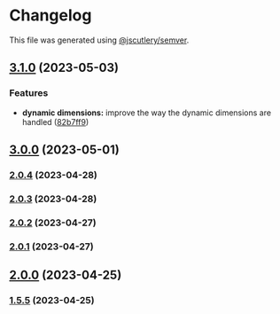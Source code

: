 # Changelog

This file was generated using [@jscutlery/semver](https://github.com/jscutlery/semver).

## [3.1.0](https://github.com/joaorr3/react-slip-and-slide/compare/v3.0.0...v3.1.0) (2023-05-03)


### Features

* **dynamic dimensions:** improve the way the dynamic dimensions are handled ([82b7ff9](https://github.com/joaorr3/react-slip-and-slide/commit/82b7ff925cd1619bc0162552e4a1ad377625b421))

## [3.0.0](https://github.com/joaorr3/react-slip-and-slide/compare/v2.0.4...v3.0.0) (2023-05-01)

### [2.0.4](https://github.com/joaorr3/react-slip-and-slide/compare/v2.0.3...v2.0.4) (2023-04-28)

### [2.0.3](https://github.com/joaorr3/react-slip-and-slide/compare/v2.0.2...v2.0.3) (2023-04-28)

### [2.0.2](https://github.com/joaorr3/react-slip-and-slide/compare/v2.0.1...v2.0.2) (2023-04-27)

### [2.0.1](https://github.com/joaorr3/react-slip-and-slide/compare/v2.0.0...v2.0.1) (2023-04-27)

## [2.0.0](https://github.com/joaorr3/react-slip-and-slide/compare/v1.5.5...v2.0.0) (2023-04-25)

### [1.5.5](https://github.com/joaorr3/react-slip-and-slide/compare/v1.5.4...v1.5.5) (2023-04-25)
